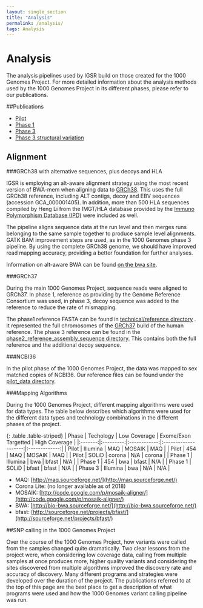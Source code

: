 ```yaml
---
layout: single_section
title: "Analysis"
permalink: /analysis/
tags: Analysis
---
```


# Analysis

The analysis pipelines used by IGSR build on those created for the 1000 Genomes Project. For more detailed information about the analysis methods used by the 1000 Genomes Project in its different phases, please refer to our publications. 

##Publications

- [Pilot](http://www.nature.com/nature/journal/v467/n7319/full/nature09534.html)
- [Phase 1](http://www.nature.com/nature/journal/v491/n7422/full/nature11632.html)
- [Phase 3](http://www.nature.com/nature/journal/v526/n7571/full/nature15393.html) 
- [Phase 3 structural variation](http://www.nature.com/nature/journal/v526/n7571/full/nature15394.html)

## Alignment

###GRCh38 with alternative sequences, plus decoys and HLA

IGSR is employing an alt-aware alignment strategy using the most recent version of BWA-mem when aligning data to [GRCh38](http://ftp.1000genomes.ebi.ac.uk/vol1/ftp/technical/reference/GRCh38_reference_genome/).  This uses the full GRCh38 reference, including ALT contigs, decoy and EBV sequences (accession GCA_000001405). In addition, more than 500 HLA sequences compiled by Heng Li from the IMGT/HLA database provided by the [Immuno Polymorphism Database (IPD)](https://www.ebi.ac.uk/ipd/) were included as well. 

The pipeline aligns sequence data at the run level and then merges runs belonging to the same sample together to produce sample level alignments. GATK BAM improvement steps are used, as in the 1000 Genomes phase 3 pipeline. By using the complete GRCh38 genome, we should have improved read mapping accuracy, providing a better foundation for further analyses.

Information on alt-aware BWA can be found [on the bwa site](https://github.com/lh3/bwa/blob/master/README-alt.md).

###GRCh37

During the main 1000 Genomes Project, sequence reads were aligned to GRCh37. In phase 1, reference as providing by the Genome Reference Consortium was used, in phase 3, decoy sequence was added to the reference to reduce the rate of mismapping. 

The phase1 reference FASTA can be found in [technical/reference directory](ftp://ftp.1000genomes.ebi.ac.uk/vol1/ftp/technical/reference/human_g1k_v37.fasta.gz) . It represented the full chromosomes of the [GRCh37](http://www.ncbi.nlm.nih.gov/projects/genome/assembly/grc/human/index.shtml) build of the human reference. The phase 3 reference can be found in the [phase2_reference_assembly_sequence directory](ftp://ftp.1000genomes.ebi.ac.uk/vol1/ftp/technical/reference/phase2_reference_assembly_sequence/). This contains both the full reference and the additional decoy sequence.

###NCBI36

In the pilot phase of the 1000 Genomes Project, the data was mapped to sex matched copies of NCBI36. Our reference files can be found under the [pilot_data directory](ftp://ftp.1000genomes.ebi.ac.uk/vol1/ftp/pilot_data/technical/reference/).

###Mapping Algorithms

During the 1000 Genomes Project, different mapping algorithms were used for data types. The table below describes which algorithms were used for the different data types and technology combinations in the different phases of the project.

{: .table .table-striped}
| Phase   | Techology | Low Coverage | Exome/Exon Targetted | High Coverage |
|:-------:|:---------:|:------------:|:--------------------:|:-------------:|
| Pilot   | Illumina  | MAQ          | MOSAIK               | MAQ           |
| Pilot   | 454       | MAQ          | MOSAIK               | MAQ           |
| Pilot   | SOLiD     | corona       | N/A                  | corona        |
| Phase 1 | Illumina  | bwa          | bfast                | N/A           |
| Phase 1 | 454       | bwa          | bfast                | N/A           |
| Phase 1 | SOLiD     | bfast        | bfast                | N/A           |
| Phase 3 | Illumina  | bwa          | N/A                  | N/A           |


 - MAQ: [http://maq.sourceforge.net/](http://maq.sourceforge.net/)  
 - Corona Lite: (no longer available as of 2018)  
 - MOSAIK: [http://code.google.com/p/mosaik-aligner/](http://code.google.com/p/mosaik-aligner/)
 - BWA: [http://bio-bwa.sourceforge.net/](http://bio-bwa.sourceforge.net/)
 - bfast: [http://sourceforge.net/projects/bfast/](http://sourceforge.net/projects/bfast/)

##SNP calling in the 1000 Genomes Project

Over the course of the 1000 Genomes Project, how variants were called from the samples changed quite dramatically. Two clear lessons from the project were, when considering low coverage data, calling from multiple samples at once produces more, higher quality variants and considering the sites discovered from multiple algorithms improved the discovery rate and accuracy of discovery. Many different programs and strategies were developed over the duration of the project. The publications referred to at the top of this page are the best place to get a description of what programs were used and how the 1000 Genomes variant calling pipeline was run.
